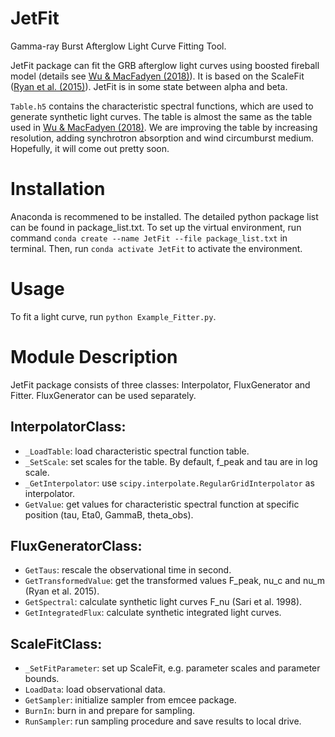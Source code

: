 # JetFit
Gamma-ray Burst Afterglow Light Curve Fitting Tool.

JetFit package can fit the GRB afterglow light curves using boosted fireball model (details see [Wu \& MacFadyen (2018)](https://iopscience.iop.org/article/10.3847/1538-4357/aae9de)). It is based on the ScaleFit ([Ryan et al. (2015)](http://iopscience.iop.org/article/10.1088/0004-637X/799/1/3/pdf)). JetFit is in some state between alpha and beta.

`Table.h5` contains the characteristic spectral functions, which are used to generate synthetic light curves.
The table is almost the same as the table used in [Wu \& MacFadyen (2018)](https://iopscience.iop.org/article/10.3847/1538-4357/aae9de). We are improving the table by increasing resolution, adding synchrotron absorption and wind circumburst medium. Hopefully, it will come out pretty soon.

# Installation
Anaconda is recommened to be installed. The detailed python package list can be found in package_list.txt. To set up the virtual environment, run command `conda create --name JetFit --file package_list.txt` in terminal. Then, run `conda activate JetFit` to activate the environment.

# Usage
To fit a light curve, run `python Example_Fitter.py`.

# Module Description
JetFit package consists of three classes: Interpolator, FluxGenerator and Fitter. FluxGenerator can be used separately.

 ## InterpolatorClass:
  * `_LoadTable`: load characteristic spectral function table.
  * `_SetScale`: set scales for the table. By default, f_peak and tau are in log scale.
  * `_GetInterpolator`: use `scipy.interpolate.RegularGridInterpolator` as interpolator.
  * `GetValue`: get values for characteristic spectral function at specific position (tau, Eta0, GammaB, theta_obs).

 ## FluxGeneratorClass:
  * `GetTaus`: rescale the observational time in second.
  * `GetTransformedValue`: get the transformed values F_peak, nu_c and nu_m (Ryan et al. 2015).
  * `GetSpectral`: calculate synthetic light curves F_nu (Sari et al. 1998).
  * `GetIntegratedFlux`: calculate synthetic integrated light curves.

 ## ScaleFitClass:
  * `_SetFitParameter`: set up ScaleFit, e.g. parameter scales and parameter bounds.
  * `LoadData`: load observational data.
  * `GetSampler`: initialize sampler from  emcee package.
  * `BurnIn`: burn in and prepare for sampling.
  * `RunSampler`: run sampling procedure and save results to local drive.
